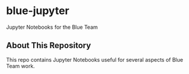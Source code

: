 # blue-jupyter
Jupyter Notebooks for the Blue Team

## About This Repository

This repo contains Jupyter Notebooks useful for several aspects of Blue Team work. 